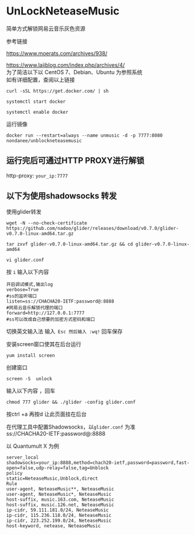 # UnLockNeteaseMusic

简单方式解锁网易云音乐灰色资源

参考链接

https://www.moerats.com/archives/938/

https://www.lajiblog.com/index.php/archives/4/
<br>
为了简洁以下以 CentOS 7、Debian、Ubuntu 为参照系统
<br>如有详细配置，查阅以上链接
```
curl -sSL https://get.docker.com/ | sh

systemctl start docker

systemctl enable docker
```
运行镜像

```
docker run --restart=always --name unmusic -d -p 7777:8080 nondanee/unblockneteasemusic
```
## 运行完后可通过HTTP PROXY进行解锁
http-proxy: `your_ip:7777`
<br>
## 以下为使用shadowsocks 转发

使用glider转发
```
wget -N --no-check-certificate https://github.com/nadoo/glider/releases/download/v0.7.0/glider-v0.7.0-linux-amd64.tar.gz

tar zxvf glider-v0.7.0-linux-amd64.tar.gz && cd glider-v0.7.0-linux-amd64

vi glider.conf
```
按 `i` 输入以下内容
```
开启调试模式,输出log
verbose=True
#ss的监听端口
listen=ss://CHACHA20-IETF:password@:8888
#网易云音乐解锁代理的端口
forward=http://127.0.0.1:7777
#ss可以改成自己想要的加密方式密码和端口
```
切换英文输入法 输入` Esc 然后输入 :wq!` 回车保存

安装screen窗口使其在后台运行
```
yum install screen 
```
创建窗口
```
screen -S  unlock 
```
输入以下内容 ，回车
```
chmod 777 glider && ./glider -config glider.conf
```
按ctrl +a  再按d 让此页面挂在后台

在代理工具中配置Shadowsocks，以`glider.conf` 为准
<br>ss://CHACHA20-IETF:password@:8888

以 Quantumult X 为例
```
server_local
shadowsocks=your_ip:8888,method=chach20-ietf,password=password,fast-open=false,udp-relay=false,tag=Unblock
policy
static=NeteaseMusic,Unblock,direct
Rule
user-agent, NeteaseMusic**, NeteaseMusic
user-agent, NeteaseMusic*, NeteaseMusic
host-suffix, music.163.com, NeteaseMusic
host-suffix, music.126.net, NeteaseMusic
ip-cidr, 59.111.181.0/24, NeteaseMusic
ip-cidr, 115.236.118.0/24, NeteaseMusic
ip-cidr, 223.252.199.0/24, NeteaseMusic
host-keyword, netease, NeteaseMusic
```
